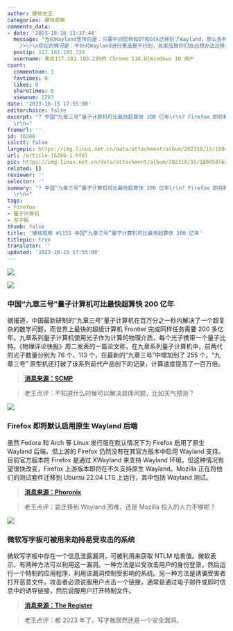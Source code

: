 ```yaml
---
author: 硬核老王
categories: 硬核观察
comments_data:
- date: '2023-10-16 11:37:44'
  message: "当初Wayland宣传的是：只要中间层例如QT和Gtk迁移到了Wayland，那么各种基于中间层的应用基本不用做什么事就能在Wayland上运行了。<br
    />\r\n现在的情况是：不针对Wayland进行重造是不行的，各家应用你们自己想办法迁移到Wayland吧。"
  postip: 117.181.103.239
  username: 来自117.181.103.239的 Chrome 118.0|Windows 10 用户
count:
  commentnum: 1
  favtimes: 0
  likes: 0
  sharetimes: 0
  viewnum: 2283
date: '2023-10-15 17:55:00'
editorchoice: false
excerpt: "? 中国“九章三号”量子计算机可比最快超算快 200 亿年\r\n? Firefox 即将默认启用原生 Wayland 后端\r\n? 微软写字板可被用来劫持易受攻击的系统\r\n»
  \r\n»"
fromurl: ''
id: 16286
islctt: false
largepic: https://img.linux.net.cn/data/attachment/album/202310/15/180458l633f3q5y7v5f55v.jpg
url: /article-16286-1.html
pic: https://img.linux.net.cn/data/attachment/album/202310/15/180458l633f3q5y7v5f55v.jpg.thumb.jpg
related: []
reviewer: ''
selector: ''
summary: "? 中国“九章三号”量子计算机可比最快超算快 200 亿年\r\n? Firefox 即将默认启用原生 Wayland 后端\r\n? 微软写字板可被用来劫持易受攻击的系统\r\n»
  \r\n»"
tags:
- Firefox
- 量子计算机
- 写字板
thumb: false
title: '硬核观察 #1155 中国“九章三号”量子计算机可比最快超算快 200 亿年'
titlepic: true
translator: ''
updated: '2023-10-15 17:55:00'
---
```


![](https://img.linux.net.cn/data/attachment/album/202310/15/180458l633f3q5y7v5f55v.jpg)


![](https://img.linux.net.cn/data/attachment/album/202310/15/175445z4yvd6ltzb40itsq.jpg)


### 中国“九章三号”量子计算机可比最快超算快 200 亿年


据报道，中国最新研制的“九章三号”量子计算机在百万分之一秒内解决了一个超复杂的数学问题，而世界上最快的超级计算机 Frontier 完成同样任务需要 200 多亿年。九章系列量子计算机使用光子作为计算的物理介质，每个光子携带一个量子比特。《物理评论快报》周二发表的一篇论文称，在九章系列量子计算机中，前两代的光子数量分别为 76 个、113 个，在最新的“九章三号”中增加到了 255 个。“九章三号” 原型机还打破了该系列前代产品创下的记录，计算速度提高了一百万倍。



> 
> **[消息来源：SCMP](https://www.scmp.com/news/china/science/article/3237538/chinese-scientists-claim-record-smashing-quantum-computing-breakthrough)**
> 
> 
> 



> 
> 老王点评：不知道什么时候可以解决具体问题，比如天气预测？
> 
> 
> 


![](https://img.linux.net.cn/data/attachment/album/202310/15/175457b573ozcdhgene1um.jpg)


### Firefox 即将默认启用原生 Wayland 后端


虽然 Fedora 和 Arch 等 Linux 发行版在默认情况下为 Firefox 启用了原生 Wayland 后端，但上游的 Firefox 仍然没有在其官方版本中启用 Wayland 支持。目前官方版本的 Firefox 是通过 XWayland 来支持 Wayland 环境，但这种情况有望很快改变，Firefox 上游版本即将在不久支持原生 Wayland。Mozilla 正在将他们的测试套件迁移到 Ubuntu 22.04 LTS 上运行，其中包括 Wayland 测试。



> 
> **[消息来源：Phoronix](https://www.phoronix.com/news/Firefox-Wayland-Possibly-Soon)**
> 
> 
> 



> 
> 老王点评：是迁移到 Wayland 困难，还是 Mozilla 投入的人力不够呢？
> 
> 
> 


![](https://img.linux.net.cn/data/attachment/album/202310/15/175509op1n8bw68cwjfe15.jpg)


### 微软写字板可被用来劫持易受攻击的系统


微软写字板中存在一个信息泄露漏洞，可被利用来窃取 NTLM 哈希值。微软表示，有两种方法可以利用这一漏洞。一种方法是以受攻击用户的身份登录，然后运行一个特制的应用程序，利用该漏洞控制受影响的系统。另一种方法是诱骗受害者打开恶意文件。攻击者必须说服用户点击一个链接，通常是通过电子邮件或即时信息中的诱导链接，然后说服用户打开特制文件。



> 
> **[消息来源：The Register](https://www.theregister.com/2023/10/10/october_2023_patch_tuesday)**
> 
> 
> 



> 
> 老王点评：都 2023 年了，写字板居然还是一个安全漏洞。
> 
> 
>